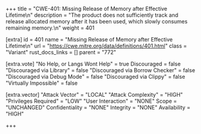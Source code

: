 +++
title = "CWE-401: Missing Release of Memory after Effective Lifetime\n"
description = "The product does not sufficiently track and release allocated memory after it has been used, which slowly consumes remaining memory.\n"
weight = 401

[extra]
id = 401
name = "Missing Release of Memory after Effective Lifetime\n"
url = "https://cwe.mitre.org/data/definitions/401.html"
class = "Variant"
rust_docs_links = []
parent = "772"

[extra.vote]
"No Help, or Langs Wont Help" = true
Discouraged = false
"Discouraged via Library" = false
"Discouraged via Borrow Checker" = false
"Discouraged via Debug Mode" = false
"Discouraged via Clippy" = false
"Virtually Impossible" = false

[extra.vector]
"Attack Vector" = "LOCAL"
"Attack Complexity" = "HIGH"
"Privileges Required" = "LOW"
"User Interaction" = "NONE"
Scope = "UNCHANGED"
Confidentiality = "NONE"
Integrity = "NONE"
Availability = "HIGH"

+++